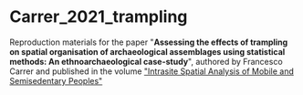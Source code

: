 # Carrer_2021_trampling
Reproduction materials for the paper "**Assessing the effects of trampling on spatial organisation of archaeological assemblages using statistical methods: An ethnoarchaeological case-study**", authored by Francesco Carrer and published in the volume ["Intrasite Spatial Analysis of Mobile and Semisedentary Peoples"](https://ufopress.lib.utah.edu/intrasite-spatial-analysis-of-mobile-and-semisedentary-peoples/)
